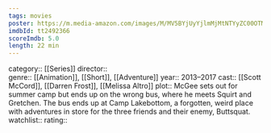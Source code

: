 ```yaml
---
tags: movies
poster: https://m.media-amazon.com/images/M/MV5BYjUyYjlmMjMtNTYyZC00OTMyLWIwMTktMzRhZDNlYTUwNTM4XkEyXkFqcGdeQXVyNjAwMzk1Mzc@._V1_SX300.jpg
imdbId: tt2492366
scoreImdb: 5.0
length: 22 min
---
```


category:: [[Series]]
director::  
genre:: [[Animation]], [[Short]], [[Adventure]]
year:: 2013–2017
cast:: [[Scott McCord]], [[Darren Frost]], [[Melissa Altro]]
plot:: McGee sets out for summer camp but ends up on the wrong bus, where he meets Squirt and Gretchen. The bus ends up at Camp Lakebottom, a forgotten, weird place with adventures in store for the three friends and their enemy, Buttsquat.
watchlist::
rating::
